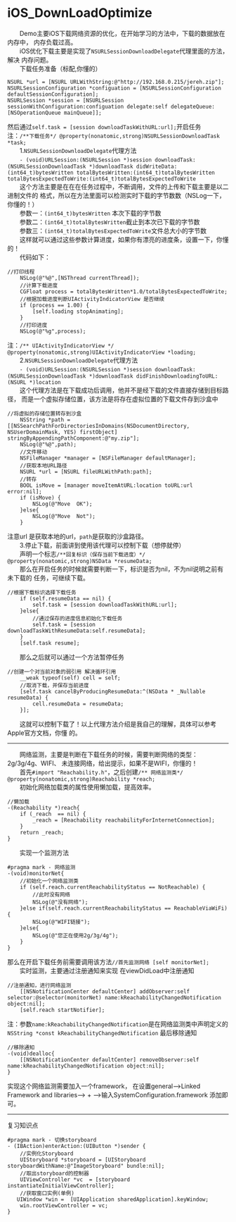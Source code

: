 # iOS_DownLoadOptimize
　　Demo主要iOS下载网络资源的优化，在开始学习的方法中，下载的数据放在内存中，
内存负载过高。  
　　iOS优化下载主要是实现了`NSURLSessionDownloadDelegate`代理里面的方法，解决
内存问题。  
　　下载任务准备（标配,你懂的）  
```
NSURL *url = [NSURL URLWithString:@"http://192.168.0.215/jereh.zip"];
NSURLSessionConfiguration *configuation = [NSURLSessionConfiguration defaultSessionConfiguration];
NSURLSession *session = [NSURLSession sessionWithConfiguration:configuation delegate:self delegateQueue:[NSOperationQueue mainQueue]];
```
然后通过`self.task = [session downloadTaskWithURL:url];`开启任务  
注：`/**下载任务*/
@property(nonatomic,strong)NSURLSessionDownloadTask *task;`  
　　1.`NSURLSessionDownloadDelegate`代理方法  
　　`- (void)URLSession:(NSURLSession *)session downloadTask:(NSURLSessionDownloadTask *)downloadTask
      didWriteData:(int64_t)bytesWritten
 totalBytesWritten:(int64_t)totalBytesWritten
totalBytesExpectedToWrite:(int64_t)totalBytesExpectedToWrite`  
　　这个方法主要是在在在任务过程中，不断调用，文件的上传和下载主要是以二进制文件的
格式，所以在方法里面可以检测实时下载的字节数数（NSLog一下，你懂的！）  
　　参数一：`(int64_t)bytesWritten` 本次下载的字节数  
　　参数二：`(int64_t)totalBytesWritten`截止到本次已下载的字节数  
　　参数三：`(int64_t)totalBytesExpectedToWrite`文件总大小的字节数  
　　这样就可以通过这些参数计算进度，如果你有漂亮的进度条，设置一下，你懂的！  
　　代码如下：
```
//打印线程
    NSLog(@"%@",[NSThread currentThread]);
    //计算下载进度
    CGFloat process = totalBytesWritten*1.0/totalBytesExpectedToWrite;
    //根据加载进度判断UIActivityIndicatorView 是否继续
    if (process == 1.00) {
        [self.loading stopAnimating];
    }
    //打印进度
    NSLog(@"%g",process);
```
注：`/** UIActivityIndicatorView */
@property(nonatomic,strong)UIActivityIndicatorView *loading;`  
　　2.`NSURLSessionDownloadDelegate`代理方法  
　　`- (void)URLSession:(NSURLSession *)session downloadTask:(NSURLSessionDownloadTask *)downloadTask
didFinishDownloadingToURL:(NSURL *)location`  
　　这个代理方法是在下载成功后调用，他并不是经下载的文件直接存储到目标路径，
而是一个虚拟存储位置，该方法是将存在虚拟位置的下载文件存到沙盒中
```
//将虚拟的存储位置转存到沙盒
    NSString *path = [[NSSearchPathForDirectoriesInDomains(NSDocumentDirectory, NSUserDomainMask, YES) firstObject] stringByAppendingPathComponent:@"my.zip"];
    NSLog(@"%@",path);
    //文件移动
    NSFileManager *manager = [NSFileManager defaultManager];
    //获取本地URL路径
    NSURL *url = [NSURL fileURLWithPath:path];
    //转存
    BOOL isMove = [manager moveItemAtURL:location toURL:url error:nil];
    if (isMove) {
        NSLog(@"Move  OK");
    }else{
        NSLog(@"Move  Not");
    }
```
注意url 是获取本地的url，`path`是获取的沙盒路径。  
　　3.停止下载，前面讲到使用该代理可以控制下载（想停就停）  
　　声明一个标志`/**回复标识（保存当前下载进度）*/
@property(nonatomic,strong)NSData *resumeData;`  
　　那么在开启任务的时候就需要判断一下，标识是否为nil，不为nil说明之前有未下载的
任务，可继续下载。
```
//根据下载标识选择下载任务
    if (self.resumeData == nil) {
        self.task = [session downloadTaskWithURL:url];
    }else{
        //通过保存的进度信息初始化下载任务
        self.task = [session downloadTaskWithResumeData:self.resumeData];
    }
    [self.task resume];
```
　　那么之后就可以通过一个方法暂停任务
```
//创建一个对当前对象的弱引用 解决循环引用
    __weak typeof(self) cell = self;
    //取消下载，并保存当前进度
    [self.task cancelByProducingResumeData:^(NSData * _Nullable resumeData) {
        cell.resumeData = resumeData;
    }];
```
　　这就可以控制下载了！以上代理方法介绍是我自己的理解，具体可以参考Apple官方文档，你懂
的。
************************
　　网络监测，主要是判断在下载任务的时候，需要判断网络的类型：2g/3g/4g、WIFI、
未连接网络，给出提示，如果不是WIFI，你懂的！  
　　首先`#import "Reachability.h"`，之后创建`/** 网络监测类*/
@property(nonatomic,strong)Reachability *reach;`  
　　初始化网络加载类的属性使用懒加载，提高效率。  
```
//懒加载
-(Reachability *)reach{
    if (_reach  == nil) {
        _reach = [Reachability reachabilityForInternetConnection];
    }
    return _reach;
}
```
　　实现一个监测方法
```
#pragma mark - 网络监测
-(void)monitorNet{
    //初始化一个网络监测类
    if (self.reach.currentReachabilityStatus == NotReachable) {
        //此时没有网络
        NSLog(@"没有网络");
    }else if(self.reach.currentReachabilityStatus == ReachableViaWiFi){
        NSLog(@"WIFI链接");
    }else{
        NSLog(@"您正在使用2g/3g/4g");
    }
}
```
那么在开启下载任务前需要调用该方法`//首先监测网络
    [self monitorNet];`  
　　实时监测，主要通过注册通知来实现
在viewDidLoad中注册通知  
```
//注册通知，进行网络监测
    [[NSNotificationCenter defaultCenter] addObserver:self selector:@selector(monitorNet) name:kReachabilityChangedNotification object:nil];
    [self.reach startNotifier];
```
注：参数`name:kReachabilityChangedNotification`是在网络监测类中声明定义的  
`NSString *const kReachabilityChangedNotification`
最后移除通知  
```
//移除通知
-(void)dealloc{
    [[NSNotificationCenter defaultCenter] removeObserver:self name:kReachabilityChangedNotification object:nil];
}
```
实现这个网络监测需要加入一个framework，
在设置general-->Linked Framework and libraries--> + -->输入SystemConfiguration.framework
添加即可。
*********************
复习知识点  
```
#pragma mark - 切换storyboard
- (IBAction)enterAction:(UIButton *)sender {
    //实例化Storyboard
    UIStoryboard *storyboard = [UIStoryboard storyboardWithName:@"ImageStoryboard" bundle:nil];
    //取出storyboard的控制器
    UIViewController *vc  = [storyboard instantiateInitialViewController];
    //获取窗口实例(单例)
   UIWindow *win =  [UIApplication sharedApplication].keyWindow;
    win.rootViewController = vc;
}
```

